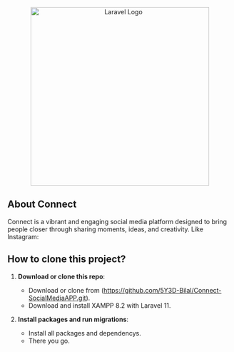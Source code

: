 <p align="center"><a href="https://laravel.com" target="_blank"><img src="https://raw.githubusercontent.com/laravel/art/master/logo-lockup/5%20SVG/2%20CMYK/1%20Full%20Color/laravel-logolockup-cmyk-red.svg" width="400" alt="Laravel Logo"></a></p>

## About Connect

Connect is a vibrant and engaging social media platform designed to bring people closer through sharing moments, ideas, and creativity. Like Instagram:

## How to clone this project?

1. **Download or clone this repo**:
   - Download or clone from (https://github.com/5Y3D-Bilal/Connect-SocialMediaAPP.git).
   - Download and install XAMPP 8.2 with Laravel 11.
  
    
2. **Install packages and run migrations**:
   - Install all packages and dependencys.
   - There you go.
